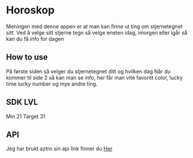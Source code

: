 # Horoskop

Meningen med denne appen er at man kan finne ut ting om stjernetegnet sitt. Ved å velge sitt stjerne tegn så velge eneten idag, imorgen eller igår så kan du få info for dagen

## How to use
På første siden så velger du stjernetegnet ditt og hvilken dag
Når du kommer til side 2 så kan man se info, her får man vite favoritt color, lucky time lucky number og mye andre ting.


## SDK LVL
Min 21
Target 31


## API
Jeg har brukt aztro sin api link finner du [Her](https://aztro.readthedocs.io/en/latest/)



